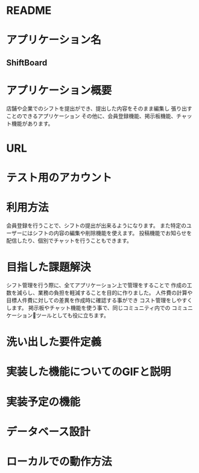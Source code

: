 # README

# アプリケーション名
## ShiftBoard

# アプリケーション概要
 店舗や企業でのシフトを提出ができ、提出した内容をそのまま編集し
 張り出すことのできるアプリケーション
 その他に、会員登録機能、掲示板機能、チャット機能があります。

# URL

# テスト用のアカウント

# 利用方法
 会員登録を行うことで、シフトの提出が出来るようになります。
 また特定のユーザーにはシフトの内容の編集や削除機能を使えます。
 投稿機能でお知らせを配信したり、個別でチャットを行うこともできます。

# 目指した課題解決
 シフト管理を行う際に、全てアプリケーション上で管理をすることで
 作成の工数を減らし、業務の負担を軽減することを目的に作りました。
 人件費の計算や目標人件費に対しての差異を作成時に確認する事ができ
 コスト管理をしやすくします。
 掲示板やチャット機能を使う事で、同じコミュニティ内での
 コミュニケーションツールとしても役に立ちます。

# 洗い出した要件定義

# 実装した機能についてのGIFと説明

# 実装予定の機能

# データベース設計

# ローカルでの動作方法